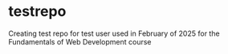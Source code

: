 # testrepo
Creating test repo for test user
used in February of 2025 for the Fundamentals of Web Development course 
